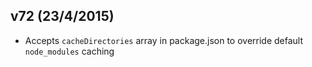 ## v72 (23/4/2015)

* Accepts `cacheDirectories` array in package.json to override default `node_modules` caching
